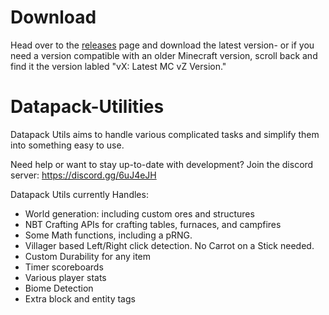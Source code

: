 # Download
Head over to the [releases](https://github.com/ImCoolYeah105/Datapack-Utilities/releases) page and download the latest version- or if you need a version compatible with an older Minecraft version, scroll back and find it the version labled "vX: Latest MC vZ Version."

# Datapack-Utilities
Datapack Utils aims to handle various complicated tasks and simplify them into something easy to use.

Need help or want to stay up-to-date with development? Join the discord server: https://discord.gg/6uJ4eJH

Datapack Utils currently Handles:

* World generation: including custom ores and structures
* NBT Crafting APIs for crafting tables, furnaces, and campfires
* Some Math functions, including a pRNG.
* Villager based Left/Right click detection. No Carrot on a Stick needed.
* Custom Durability for any item
* Timer scoreboards
* Various player stats
* Biome Detection
* Extra block and entity tags
